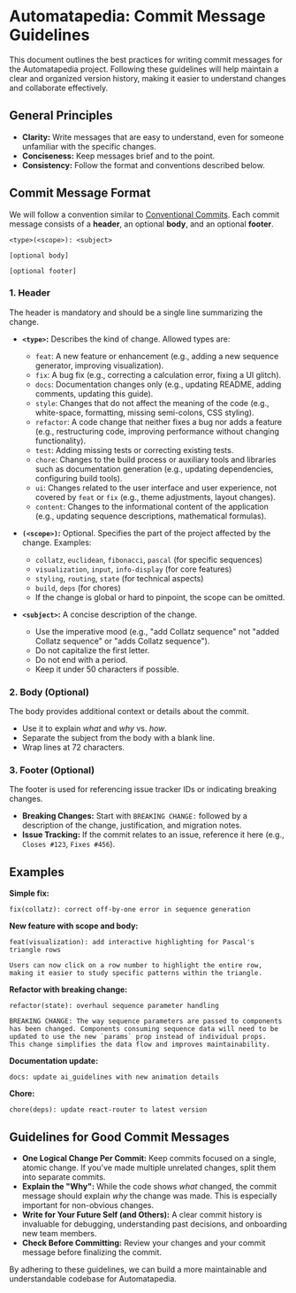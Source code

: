 # Automatapedia: Commit Message Guidelines

This document outlines the best practices for writing commit messages for the Automatapedia project. Following these guidelines will help maintain a clear and organized version history, making it easier to understand changes and collaborate effectively.

## General Principles

- **Clarity:** Write messages that are easy to understand, even for someone unfamiliar with the specific changes.
- **Conciseness:** Keep messages brief and to the point.
- **Consistency:** Follow the format and conventions described below.

## Commit Message Format

We will follow a convention similar to [Conventional Commits](https://www.conventionalcommits.org/). Each commit message consists of a **header**, an optional **body**, and an optional **footer**.

```
<type>(<scope>): <subject>

[optional body]

[optional footer]
```

### 1. Header

The header is mandatory and should be a single line summarizing the change.

- **`<type>`:** Describes the kind of change. Allowed types are:

  - `feat`: A new feature or enhancement (e.g., adding a new sequence generator, improving visualization).
  - `fix`: A bug fix (e.g., correcting a calculation error, fixing a UI glitch).
  - `docs`: Documentation changes only (e.g., updating README, adding comments, updating this guide).
  - `style`: Changes that do not affect the meaning of the code (e.g., white-space, formatting, missing semi-colons, CSS styling).
  - `refactor`: A code change that neither fixes a bug nor adds a feature (e.g., restructuring code, improving performance without changing functionality).
  - `test`: Adding missing tests or correcting existing tests.
  - `chore`: Changes to the build process or auxiliary tools and libraries such as documentation generation (e.g., updating dependencies, configuring build tools).
  - `ui`: Changes related to the user interface and user experience, not covered by `feat` or `fix` (e.g., theme adjustments, layout changes).
  - `content`: Changes to the informational content of the application (e.g., updating sequence descriptions, mathematical formulas).

- **`(<scope>)`:** Optional. Specifies the part of the project affected by the change. Examples:

  - `collatz`, `euclidean`, `fibonacci`, `pascal` (for specific sequences)
  - `visualization`, `input`, `info-display` (for core features)
  - `styling`, `routing`, `state` (for technical aspects)
  - `build`, `deps` (for chores)
  - If the change is global or hard to pinpoint, the scope can be omitted.

- **`<subject>`:** A concise description of the change.
  - Use the imperative mood (e.g., "add Collatz sequence" not "added Collatz sequence" or "adds Collatz sequence").
  - Do not capitalize the first letter.
  - Do not end with a period.
  - Keep it under 50 characters if possible.

### 2. Body (Optional)

The body provides additional context or details about the commit.

- Use it to explain _what_ and _why_ vs. _how_.
- Separate the subject from the body with a blank line.
- Wrap lines at 72 characters.

### 3. Footer (Optional)

The footer is used for referencing issue tracker IDs or indicating breaking changes.

- **Breaking Changes:** Start with `BREAKING CHANGE:` followed by a description of the change, justification, and migration notes.
- **Issue Tracking:** If the commit relates to an issue, reference it here (e.g., `Closes #123`, `Fixes #456`).

## Examples

**Simple fix:**

```
fix(collatz): correct off-by-one error in sequence generation
```

**New feature with scope and body:**

```
feat(visualization): add interactive highlighting for Pascal's triangle rows

Users can now click on a row number to highlight the entire row,
making it easier to study specific patterns within the triangle.
```

**Refactor with breaking change:**

```
refactor(state): overhaul sequence parameter handling

BREAKING CHANGE: The way sequence parameters are passed to components
has been changed. Components consuming sequence data will need to be
updated to use the new `params` prop instead of individual props.
This change simplifies the data flow and improves maintainability.
```

**Documentation update:**

```
docs: update ai_guidelines with new animation details
```

**Chore:**

```
chore(deps): update react-router to latest version
```

## Guidelines for Good Commit Messages

- **One Logical Change Per Commit:** Keep commits focused on a single, atomic change. If you've made multiple unrelated changes, split them into separate commits.
- **Explain the "Why":** While the code shows _what_ changed, the commit message should explain _why_ the change was made. This is especially important for non-obvious changes.
- **Write for Your Future Self (and Others):** A clear commit history is invaluable for debugging, understanding past decisions, and onboarding new team members.
- **Check Before Committing:** Review your changes and your commit message before finalizing the commit.

By adhering to these guidelines, we can build a more maintainable and understandable codebase for Automatapedia.
